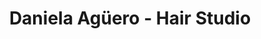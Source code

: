 ---
title: "Daniela Agüero - Hair Studio"
url: /caba/daniela-agueero-hair-studio/
shop: peluquería
---